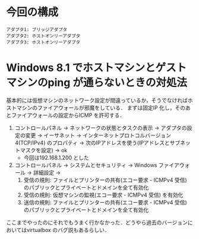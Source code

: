 # 今回の構成
```
アダプタ1: ブリッジアダプタ
アダプタ2: ホストオンリーアダプタ
アダプタ3: ホストオンリーアダプタ
```

# Windows 8.1 でホストマシンとゲストマシンのping が通らないときの対処法
基本的には仮想マシンのネットワーク設定が間違っているか，そうでなければホストマシンのファイアウォールが邪魔をしている．
まずは固定IP 化し，そのあとファイアウォールの設定からICMP を許可する．

1. コントロールパネル -> ネットワークの状態とタスクの表示 -> アダプタの設定の変更 -> イーサネット -> インターネットプロトコルバージョン4(TCP/IPv4) のプロパティ -> 次のIPアドレスを使う(IPアドレスとサブネットマスクを設定) -> ok
	- 今回は192.168.1.200 とした
2. コントロールパネル -> システムとセキュリティ -> Windows ファイアウォール -> 詳細設定 -> 
	1. 受信の規則: ファイルとプリンターの共有(エコー要求 - ICMPv4 受信) のパブリックとプライベートとドメインを全て有効化
	2. 受信の規則: 仮想マシンの監視(エコー要求 - ICMPv4 受信) を有効化
	3. 送信の規則: ファイルとプリンターの共有(エコー要求 - ICMPv4 受信) のパブリックとプライベートとドメインを全て有効化

ここまでやったのにそれでもうまく行かなかった．どうやら過去のバージョンにおいてはvirtualbox のバグ説もあるらしい．
